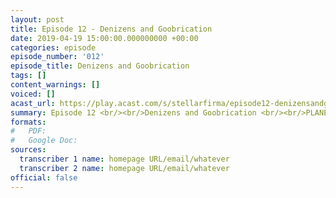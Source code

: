 ```yaml
---
layout: post
title: Episode 12 - Denizens and Goobrication
date: 2019-04-19 15:00:00.000000000 +00:00
categories: episode
episode_number: '012'
episode_title: Denizens and Goobrication
tags: []
content_warnings: []
voiced: []
acast_url: https://play.acast.com/s/stellarfirma/episode12-denizensandgoobrication
summary: Episode 12 <br/><br/>Denizens and Goobrication <br/><br/>PLANET - 512905- ⬳ <br/>Bathin, Great Duke of Galactonium, requires a plant in which to store precious stones and requires that the denizens therein can only be moved by transporter.
formats:
#   PDF: 
#   Google Doc: 
sources:
  transcriber 1 name: homepage URL/email/whatever
  transcriber 2 name: homepage URL/email/whatever
official: false
---
```



